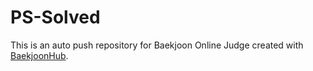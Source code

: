 # PS-Solved
This is an auto push repository for Baekjoon Online Judge created with [BaekjoonHub](https://github.com/BaekjoonHub/BaekjoonHub).
